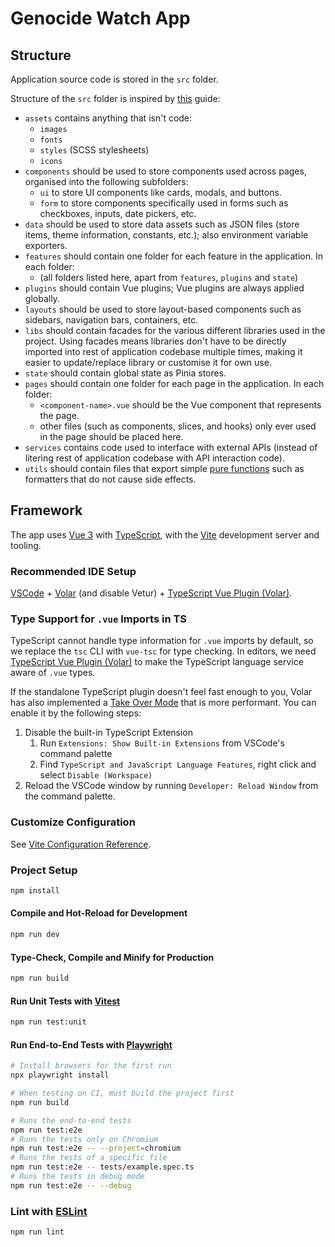 # Genocide Watch App

## Structure

Application source code is stored in the `src` folder.

Structure of the `src` folder is inspired by [this](https://blog.webdevsimplified.com/2022-07/react-folder-structure/) guide:

* `assets` contains anything that isn't code:
  * `images`
  * `fonts`
  * `styles` (SCSS stylesheets)
  * `icons`
* `components` should be used to store components used across pages, organised into the following subfolders:
  * `ui` to store UI components like cards, modals, and buttons.
  * `form` to store components specifically used in forms such as checkboxes, inputs, date pickers, etc.
* `data` should be used to store data assets such as JSON files (store items, theme information, constants, etc.); also environment variable exporters.
* `features` should contain one folder for each feature in the application. In each folder:
  * (all folders listed here, apart from `features`, `plugins` and `state`)
* `plugins` should contain Vue plugins; Vue plugins are always applied globally.
* `layouts` should be used to store layout-based components such as sidebars, navigation bars, containers, etc.
* `libs` should contain facades for the various different libraries used in the project. Using facades means libraries don't have to be directly imported into rest of application codebase multiple times, making it easier to update/replace library or customise it for own use.
* `state` should contain global state as Pinia stores.
* `pages` should contain one folder for each page in the application. In each folder:
  * `<component-name>.vue` should be the Vue component that represents the page.
  * other files (such as components, slices, and hooks) only ever used in the page should be placed here.
* `services` contains code used to interface with external APIs (instead of litering rest of application codebase with API interaction code).
* `utils` should contain files that export simple [pure functions](https://blog.webdevsimplified.com/2020-09/pure-functions) such as formatters that do not cause side effects.

## Framework

The app uses [Vue 3](https://vuejs.org/) with [TypeScript](https://www.typescriptlang.org/), with the [Vite](https://vitejs.dev/) development server and tooling.

### Recommended IDE Setup

[VSCode](https://code.visualstudio.com/) + [Volar](https://marketplace.visualstudio.com/items?itemName=Vue.volar) (and disable Vetur) + [TypeScript Vue Plugin (Volar)](https://marketplace.visualstudio.com/items?itemName=Vue.vscode-typescript-vue-plugin).

### Type Support for `.vue` Imports in TS

TypeScript cannot handle type information for `.vue` imports by default, so we replace the `tsc` CLI with `vue-tsc` for type checking. In editors, we need [TypeScript Vue Plugin (Volar)](https://marketplace.visualstudio.com/items?itemName=Vue.vscode-typescript-vue-plugin) to make the TypeScript language service aware of `.vue` types.

If the standalone TypeScript plugin doesn't feel fast enough to you, Volar has also implemented a [Take Over Mode](https://github.com/johnsoncodehk/volar/discussions/471#discussioncomment-1361669) that is more performant. You can enable it by the following steps:

1. Disable the built-in TypeScript Extension
    1) Run `Extensions: Show Built-in Extensions` from VSCode's command palette
    2) Find `TypeScript and JavaScript Language Features`, right click and select `Disable (Workspace)`
2. Reload the VSCode window by running `Developer: Reload Window` from the command palette.

### Customize Configuration

See [Vite Configuration Reference](https://vitejs.dev/config/).

### Project Setup

```sh
npm install
```

#### Compile and Hot-Reload for Development

```sh
npm run dev
```

#### Type-Check, Compile and Minify for Production

```sh
npm run build
```

#### Run Unit Tests with [Vitest](https://vitest.dev/)

```sh
npm run test:unit
```

#### Run End-to-End Tests with [Playwright](https://playwright.dev)

```sh
# Install browsers for the first run
npx playwright install

# When testing on CI, must build the project first
npm run build

# Runs the end-to-end tests
npm run test:e2e
# Runs the tests only on Chromium
npm run test:e2e -- --project=chromium
# Runs the tests of a specific file
npm run test:e2e -- tests/example.spec.ts
# Runs the tests in debug mode
npm run test:e2e -- --debug
```

### Lint with [ESLint](https://eslint.org/)

```sh
npm run lint
```
